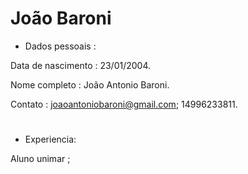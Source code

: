 # João Baroni

- Dados pessoais :

Data de nascimento : 23/01/2004.

Nome completo : João Antonio Baroni.

Contato : joaoantoniobaroni@gmail.com;  14996233811.

#


#
- Experiencia: 

Aluno unimar ;


